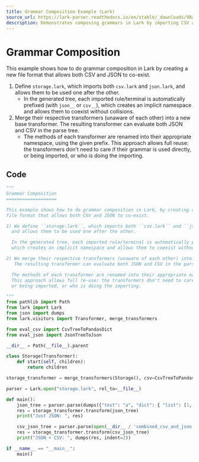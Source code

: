 ```yaml
---
title: Grammar Composition Example (Lark)
source_url: https://lark-parser.readthedocs.io/en/stable/_downloads/98afe2f1c3b9485fcb8bdeebbbf0234f/main.py
description: Demonstrates composing grammars in Lark by importing CSV and JSON grammars, merging transformers, and parsing mixed-format input.
---
```


# Grammar Composition

This example shows how to do grammar composition in Lark by creating a new file format that allows both CSV and JSON to co-exist.

1. Define `storage.lark`, which imports both `csv.lark` and `json.lark`, and allows them to be used one after the other.
   - In the generated tree, each imported rule/terminal is automatically prefixed (with `json__` or `csv__`), which creates an implicit namespace and allows them to coexist without collisions.
2. Merge their respective transformers (unaware of each other) into a new base transformer. The resulting transformer can evaluate both JSON and CSV in the parse tree.
   - The methods of each transformer are renamed into their appropriate namespace, using the given prefix. This approach allows full reuse: the transformers don't need to care if their grammar is used directly, or being imported, or who is doing the importing.

## Code

```python
"""
Grammar Composition
===================

This example shows how to do grammar composition in Lark, by creating a new
file format that allows both CSV and JSON to co-exist.

1) We define ``storage.lark``, which imports both ``csv.lark`` and ``json.lark``,
  and allows them to be used one after the other.

  In the generated tree, each imported rule/terminal is automatically prefixed (with ``json__`` or ``csv__),
  which creates an implicit namespace and allows them to coexist without collisions.

2) We merge their respective transformers (unaware of each other) into a new base transformer.
   The resulting transformer can evaluate both JSON and CSV in the parse tree.

  The methods of each transformer are renamed into their appropriate namespace, using the given prefix.
  This approach allows full re-use: the transformers don't need to care if their grammar is used directly,
  or being imported, or who is doing the importing.

"""
from pathlib import Path
from lark import Lark
from json import dumps
from lark.visitors import Transformer, merge_transformers

from eval_csv import CsvTreeToPandasDict
from eval_json import JsonTreeToJson

__dir__ = Path(__file__).parent

class Storage(Transformer):
    def start(self, children):
        return children

storage_transformer = merge_transformers(Storage(), csv=CsvTreeToPandasDict(), json=JsonTreeToJson())

parser = Lark.open("storage.lark", rel_to=__file__)

def main():
    json_tree = parser.parse(dumps({"test": "a", "dict": { "list": [1, 1.2] }}))
    res = storage_transformer.transform(json_tree)
    print("Just JSON: ", res)

    csv_json_tree = parser.parse(open(__dir__ / 'combined_csv_and_json.txt').read())
    res = storage_transformer.transform(csv_json_tree)
    print("JSON + CSV: ", dumps(res, indent=2))

if __name__ == "__main__":
    main()
```
